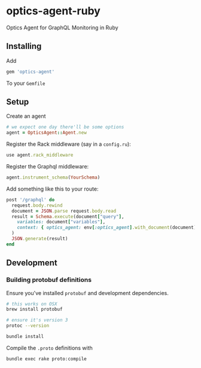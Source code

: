 # optics-agent-ruby
Optics Agent for GraphQL Monitoring in Ruby

## Installing

Add

```ruby
gem 'optics-agent'
```

To your `Gemfile`

## Setup

Create an agent

```ruby
# we expect one day there'll be some options
agent = OpticsAgent::Agent.new
```

Register the Rack middleware (say in a `config.ru`):

```ruby
use agent.rack_middleware
```

Register the Graphql middleware:

```ruby
agent.instrument_schema(YourSchema)
```

Add something like this to your route:

```ruby
post '/graphql' do
  request.body.rewind
  document = JSON.parse request.body.read
  result = Schema.execute(document["query"],
    variables: document["variables"],
    context: { optics_agent: env[:optics_agent].with_document(document) }
  )
  JSON.generate(result)
end
```

## Development

### Building protobuf definitions

Ensure you've installed `protobuf` and development dependencies.

```bash
# this works on OSX
brew install protobuf

# ensure it's version 3
protoc --version

bundle install
````

Compile the `.proto` definitions with

```bash
bundle exec rake proto:compile
```
